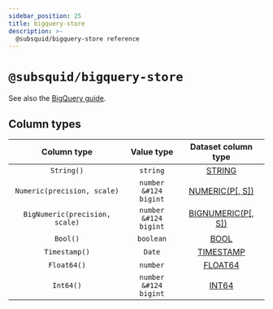 ```yaml
---
sidebar_position: 25
title: bigquery-store
description: >-
  @subsquid/bigquery-store reference
---
```


# `@subsquid/bigquery-store`

See also the [BigQuery guide](/sdk/resources/store/bigquery).

## Column types

| Column type                    | Value type                       | Dataset column type                                                                                      |
|:------------------------------:|:--------------------------------:|:--------------------------------------------------------------------------------------------------------:|
| `String()`                     | `string`                         | [STRING](https://cloud.google.com/bigquery/docs/reference/standard-sql/data-types#string_type)           |
| `Numeric(precision, scale)`    | <code>number &#124 bigint</code> | [NUMERIC(P[, S])](https://cloud.google.com/bigquery/docs/reference/standard-sql/data-types#parameterized_decimal_type)    |
| `BigNumeric(precision, scale)` | <code>number &#124 bigint</code> | [BIGNUMERIC(P[, S])](https://cloud.google.com/bigquery/docs/reference/standard-sql/data-types#parameterized_decimal_type) |
| `Bool()`                       | `boolean`                        | [BOOL](https://cloud.google.com/bigquery/docs/reference/standard-sql/data-types#boolean_type)            |
| `Timestamp()`                  | `Date`                           | [TIMESTAMP](https://cloud.google.com/bigquery/docs/reference/standard-sql/data-types#timestamp_type)     |
| `Float64()`                    | `number`                         | [FLOAT64](https://cloud.google.com/bigquery/docs/reference/standard-sql/data-types#floating_point_types) |
| `Int64()`                      | <code>number &#124 bigint</code> | [INT64](https://cloud.google.com/bigquery/docs/reference/standard-sql/data-types#integer_types)          |
